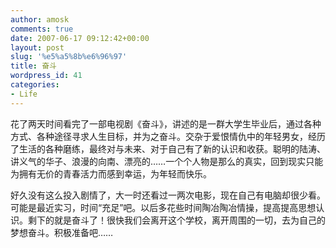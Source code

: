```yaml
---
author: amosk
comments: true
date: 2007-06-17 09:12:42+00:00
layout: post
slug: '%e5%a5%8b%e6%96%97'
title: 奋斗
wordpress_id: 41
categories:
- Life
---
```


花了两天时间看完了一部电视剧《奋斗》，讲述的是一群大学生毕业后，通过各种方式、各种途径寻求人生目标，并为之奋斗。交杂于爱恨情仇中的年轻男女，经历了生活的各种磨练，最终对与未来、对于自己有了新的认识和收获。聪明的陆涛、讲义气的华子、浪漫的向南、漂亮的……一个个人物是那么的真实，回到现实只能为拥有无价的青春活力而感到幸运，为年轻而快乐。

好久没有这么投入剧情了，大一时还看过一两次电影，现在自己有电脑却很少看。可能是最近实习，时间“充足”吧。以后多花些时间陶冶陶冶情操，提高提高思想认识。剩下的就是奋斗了！很快我们会离开这个学校，离开周围的一切，去为自己的梦想奋斗。积极准备吧……
